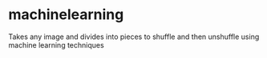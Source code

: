 # machinelearning
Takes any image and divides into pieces to shuffle and then unshuffle using machine learning techniques
